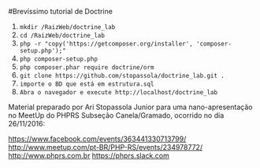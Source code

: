 #Brevíssimo tutorial de Doctrine

1. `mkdir /RaizWeb/doctrine_lab`
2. `cd /RaizWeb/doctrine_lab`
3. `php -r "copy('https://getcomposer.org/installer', 'composer-setup.php');"`
4. `php composer-setup.php`
5. `php composer.phar require doctrine/orm`
6. `git clone https://github.com/stopassola/doctrine_lab.git .`
7. `importe o BD que está em estrutura.sql`
8. `Abra o navegador e execute http://localhost/doctrine_lab`

Material preparado por Ari Stopassola Junior para uma nano-apresentação no MeetUp do PHPRS Subseção Canela/Gramado, ocorrido no dia 26/11/2016:

<https://www.facebook.com/events/363441330713799/>
<http://www.meetup.com/pt-BR/PHP-RS/events/234978772/>
<http://www.phprs.com.br>
<https://phprs.slack.com>
